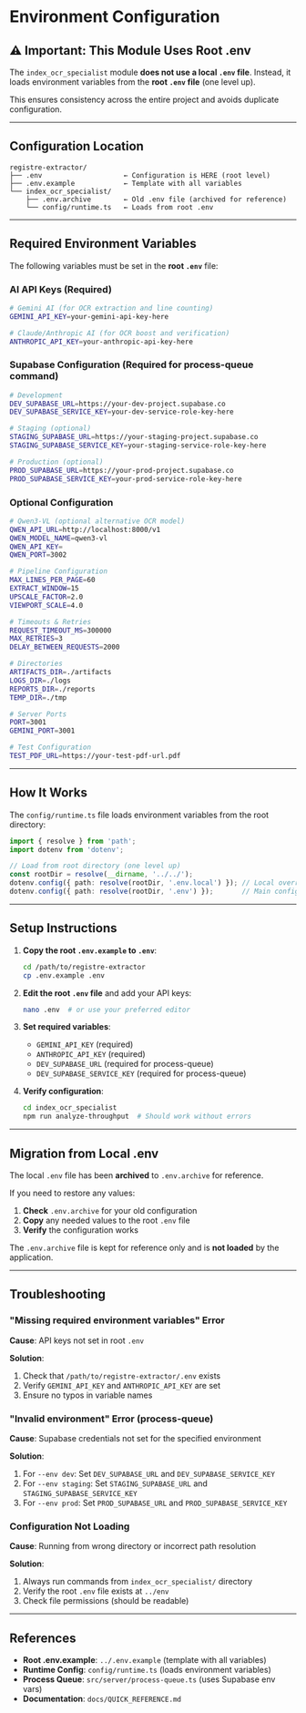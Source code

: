 # Environment Configuration

## ⚠️ Important: This Module Uses Root .env

The `index_ocr_specialist` module **does not use a local `.env` file**. Instead, it loads environment variables from the **root `.env` file** (one level up).

This ensures consistency across the entire project and avoids duplicate configuration.

---

## Configuration Location

```
registre-extractor/
├── .env                    ← Configuration is HERE (root level)
├── .env.example            ← Template with all variables
└── index_ocr_specialist/
    ├── .env.archive        ← Old .env file (archived for reference)
    └── config/runtime.ts   ← Loads from root .env
```

---

## Required Environment Variables

The following variables must be set in the **root `.env`** file:

### AI API Keys (Required)

```bash
# Gemini AI (for OCR extraction and line counting)
GEMINI_API_KEY=your-gemini-api-key-here

# Claude/Anthropic AI (for OCR boost and verification)
ANTHROPIC_API_KEY=your-anthropic-api-key-here
```

### Supabase Configuration (Required for process-queue command)

```bash
# Development
DEV_SUPABASE_URL=https://your-dev-project.supabase.co
DEV_SUPABASE_SERVICE_KEY=your-dev-service-role-key-here

# Staging (optional)
STAGING_SUPABASE_URL=https://your-staging-project.supabase.co
STAGING_SUPABASE_SERVICE_KEY=your-staging-service-role-key-here

# Production (optional)
PROD_SUPABASE_URL=https://your-prod-project.supabase.co
PROD_SUPABASE_SERVICE_KEY=your-prod-service-role-key-here
```

### Optional Configuration

```bash
# Qwen3-VL (optional alternative OCR model)
QWEN_API_URL=http://localhost:8000/v1
QWEN_MODEL_NAME=qwen3-vl
QWEN_API_KEY=
QWEN_PORT=3002

# Pipeline Configuration
MAX_LINES_PER_PAGE=60
EXTRACT_WINDOW=15
UPSCALE_FACTOR=2.0
VIEWPORT_SCALE=4.0

# Timeouts & Retries
REQUEST_TIMEOUT_MS=300000
MAX_RETRIES=3
DELAY_BETWEEN_REQUESTS=2000

# Directories
ARTIFACTS_DIR=./artifacts
LOGS_DIR=./logs
REPORTS_DIR=./reports
TEMP_DIR=./tmp

# Server Ports
PORT=3001
GEMINI_PORT=3001

# Test Configuration
TEST_PDF_URL=https://your-test-pdf-url.pdf
```

---

## How It Works

The `config/runtime.ts` file loads environment variables from the root directory:

```typescript
import { resolve } from 'path';
import dotenv from 'dotenv';

// Load from root directory (one level up)
const rootDir = resolve(__dirname, '../../');
dotenv.config({ path: resolve(rootDir, '.env.local') }); // Local overrides
dotenv.config({ path: resolve(rootDir, '.env') });       // Main config
```

---

## Setup Instructions

1. **Copy the root `.env.example` to `.env`**:
   ```bash
   cd /path/to/registre-extractor
   cp .env.example .env
   ```

2. **Edit the root `.env` file** and add your API keys:
   ```bash
   nano .env  # or use your preferred editor
   ```

3. **Set required variables**:
   - `GEMINI_API_KEY` (required)
   - `ANTHROPIC_API_KEY` (required)
   - `DEV_SUPABASE_URL` (required for process-queue)
   - `DEV_SUPABASE_SERVICE_KEY` (required for process-queue)

4. **Verify configuration**:
   ```bash
   cd index_ocr_specialist
   npm run analyze-throughput  # Should work without errors
   ```

---

## Migration from Local .env

The local `.env` file has been **archived** to `.env.archive` for reference.

If you need to restore any values:

1. **Check** `.env.archive` for your old configuration
2. **Copy** any needed values to the root `.env` file
3. **Verify** the configuration works

The `.env.archive` file is kept for reference only and is **not loaded** by the application.

---

## Troubleshooting

### "Missing required environment variables" Error

**Cause**: API keys not set in root `.env`

**Solution**: 
1. Check that `/path/to/registre-extractor/.env` exists
2. Verify `GEMINI_API_KEY` and `ANTHROPIC_API_KEY` are set
3. Ensure no typos in variable names

### "Invalid environment" Error (process-queue)

**Cause**: Supabase credentials not set for the specified environment

**Solution**:
1. For `--env dev`: Set `DEV_SUPABASE_URL` and `DEV_SUPABASE_SERVICE_KEY`
2. For `--env staging`: Set `STAGING_SUPABASE_URL` and `STAGING_SUPABASE_SERVICE_KEY`
3. For `--env prod`: Set `PROD_SUPABASE_URL` and `PROD_SUPABASE_SERVICE_KEY`

### Configuration Not Loading

**Cause**: Running from wrong directory or incorrect path resolution

**Solution**:
1. Always run commands from `index_ocr_specialist/` directory
2. Verify the root `.env` file exists at `../env`
3. Check file permissions (should be readable)

---

## References

- **Root .env.example**: `../.env.example` (template with all variables)
- **Runtime Config**: `config/runtime.ts` (loads environment variables)
- **Process Queue**: `src/server/process-queue.ts` (uses Supabase env vars)
- **Documentation**: `docs/QUICK_REFERENCE.md`

